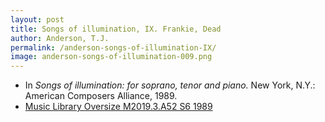 ```yaml
---
layout: post
title: Songs of illumination, IX. Frankie, Dead
author: Anderson, T.J.
permalink: /anderson-songs-of-illumination-IX/
image: anderson-songs-of-illumination-009.png
---
```


- In *Songs of illumination: for soprano, tenor and piano.* New York, N.Y.: American Composers Alliance, 1989.
- <a href="https://tufts-primo.hosted.exlibrisgroup.com/permalink/f/14dinuo/01TUN_ALMA21102270180003851" target="_blank">Music Library Oversize M2019.3.A52 S6 1989</a>
